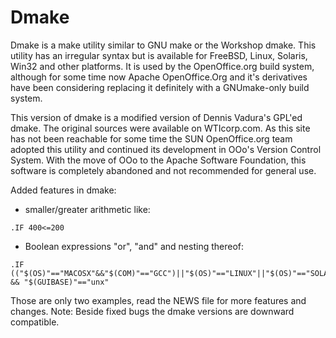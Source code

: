 # Dmake

Dmake is a make utility similar to GNU make or the Workshop dmake. This utility has an irregular syntax but is available for FreeBSD, Linux, Solaris, Win32 and other platforms. It is used by the OpenOffice.org build system, although for some time now Apache OpenOffice.Org and it's derivatives have been considering replacing it definitely with a GNUmake-only build system.

This version of dmake is a modified version of Dennis Vadura's GPL'ed dmake. The original sources were available on WTIcorp.com. As this site has not been reachable for some time the SUN OpenOffice.org team adopted this utility and continued its development in OOo's Version Control System. With the move of OOo to the Apache Software Foundation, this software is completely abandoned and not recommended for general use.

Added features in dmake:

* smaller/greater arithmetic like: 

```
.IF 400<=200
```

* Boolean expressions "or", "and" and nesting thereof: 

```
.IF (("$(OS)"=="MACOSX"&&"$(COM)"=="GCC")||"$(OS)"=="LINUX"||"$(OS)"=="SOLARIS") && "$(GUIBASE)"=="unx"
```

Those are only two examples, read the NEWS file for more features and changes. Note: Beside fixed bugs the dmake versions are downward compatible.
